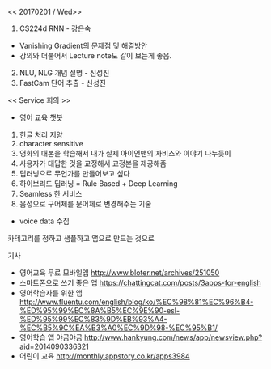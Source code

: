 << 20170201 / Wed>>

1. CS224d RNN - 강은숙
- Vanishing Gradient의 문제점 및 해결방안
- 강의와 더불어서 Lecture note도 같이 보는게 좋음.

2. NLU, NLG 개념 설명 - 신성진
3. FastCam 단어 추출 - 신성진

<< Service 회의 >>
- 영어 교육 챗봇
1. 한글 처리 지양
2. character sensitive
3. 영화의 대본을 학습해서 내가 실제 아이언맨의 자비스와 이야기 나누듯이
4. 사용자가 대답한 것을 교정해서 교정본을 제공해줌
5. 딥러닝으로 무언가를 만들어보고 싶다
6. 하이브리드 딥러닝 = Rule Based + Deep Learning
7. Seamless 한 서비스
8. 음성으로 구어체를 문어체로 변경해주는 기술
- voice data 수집

카테고리를 정하고
샘플하고
앱으로 만드는 것으로


기사
- 영어교육 무료 모바일앱 http://www.bloter.net/archives/251050
- 스마트폰으로 쓰기 좋은 앱 https://chattingcat.com/posts/3apps-for-english
- 영어학습자를 위한 앱 http://www.fluentu.com/english/blog/ko/%EC%98%81%EC%96%B4-%ED%95%99%EC%8A%B5%EC%9E%90-esl-%ED%95%99%EC%83%9D%EB%93%A4-%EC%B5%9C%EA%B3%A0%EC%9D%98-%EC%95%B1/
- 영어학습 앱 야금야금 http://www.hankyung.com/news/app/newsview.php?aid=2014090336321
- 어린이 교육 http://monthly.appstory.co.kr/apps3984
